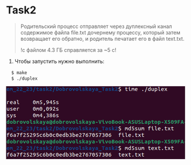 # Task2
>Родительский процесс отправляет через дуплексный канал содержимое файла file.txt дочернему процессу, который затем возвращает его обратно, и родитель печатает его в файл text.txt.  
> 
>!с файлом 4.3 ГБ справляется за ~5 c!  

1. Чтобы запустить нужно выполнить:  
```
  $ make  
  $ ./duplex
```  
![example](image.png)
  
